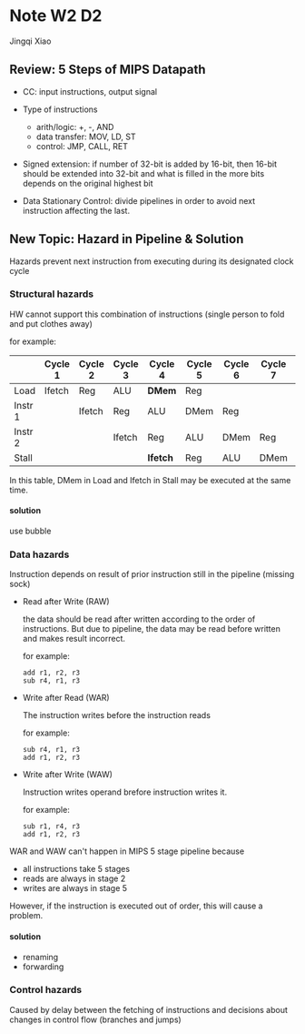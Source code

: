 # Note W2 D2

Jingqi Xiao

## Review: 5 Steps of MIPS Datapath

- CC: input instructions, output signal
- Type of instructions
  - arith/logic: +, -, AND
  - data transfer: MOV, LD, ST
  - control: JMP, CALL, RET

- Signed extension: if number of 32-bit is added by 16-bit, then 16-bit should be extended into 32-bit and what is filled in the more bits depends on the original highest bit

- Data Stationary Control: divide pipelines in order to avoid next instruction affecting the last.

## New Topic: Hazard in Pipeline & Solution

Hazards prevent next instruction from executing during its designated clock cycle

### Structural hazards

HW cannot support this combination of instructions (single person to fold and put clothes away)

for example:

|         | Cycle 1 | Cycle 2 | Cycle 3 | Cycle 4    | Cycle 5 | Cycle 6 | Cycle 7 | Cycle 8 |
| ------- | ------- | ------- | ------- | ---------- | ------- | ------- | ------- | ------- |
| Load    | Ifetch  | Reg     | ALU     | **DMem**   | Reg     |         |         |         |
| Instr 1 |         | Ifetch  | Reg     | ALU        | DMem    | Reg     |         |         |
| Instr 2 |         |         | Ifetch  | Reg        | ALU     | DMem    | Reg     |         |
| Stall   |         |         |         | **Ifetch** | Reg     | ALU     | DMem    | Reg     |

In this table, DMem in Load and Ifetch in Stall may be executed at the same time. 

#### solution

use bubble

### Data hazards

Instruction depends on result of prior instruction still in the pipeline (missing sock)

- Read after Write (RAW)

  the data should be read after written according to the order of instructions. But due to pipeline, the data may be read before written and makes result incorrect. 

  for example:

  ```
  add r1, r2, r3
  sub r4, r1, r3
  ```

- Write after Read (WAR)

  The instruction writes before the instruction reads 

  for example:

  ```
  sub r4, r1, r3
  add r1, r2, r3
  ```

- Write after Write (WAW)

  Instruction writes operand brefore instruction writes it.

  for example:

  ```
  sub r1, r4, r3
  add r1, r2, r3
  ```

WAR and WAW can't happen in MIPS 5 stage pipeline because

- all instructions take 5 stages
- reads are always in stage 2
- writes are always in stage 5

However, if the instruction is executed out of order, this will cause a problem.

#### solution

- renaming
- forwarding

### Control hazards

Caused by delay between the fetching of instructions and decisions about changes in control flow (branches and jumps)